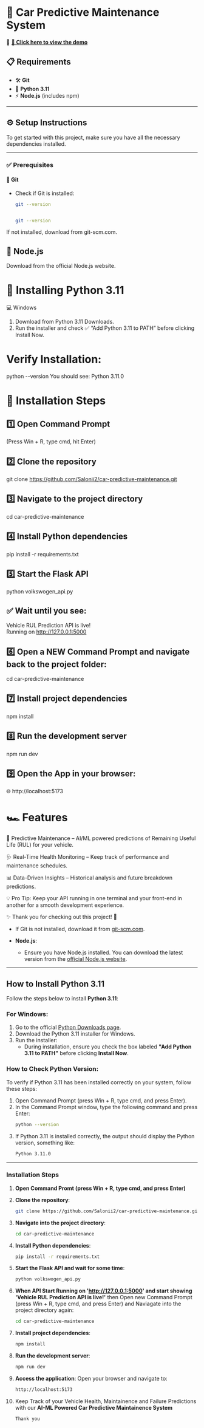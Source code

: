 # 🚗 Car Predictive Maintenance System  

🔗 **[🎥 Click here to view the demo](https://drive.google.com/file/d/1O9soc2IIoar2zUGI5TaKKkMjp8PiQygd/view?usp=sharing)**  

## 📋 Requirements  

- 🛠 **Git**  
- 🐍 **Python 3.11**  
- ⚡ **Node.js** (includes npm)  

---

## ⚙️ Setup Instructions  

To get started with this project, make sure you have all the necessary dependencies installed.  

---

### ✅ Prerequisites  

#### 📌 Git  
- Check if Git is installed:  
  ```bash
  git --version


  git --version
If not installed, download from git-scm.com.

## 📌 Node.js
Download from the official Node.js website.

# 🐍 Installing Python 3.11
💻 Windows
1. Download from Python 3.11 Downloads.
2. Run the installer and check ✅ “Add Python 3.11 to PATH” before clicking Install Now.

# Verify Installation:
python --version
You should see:
Python 3.11.0

# 🚀 Installation Steps
## 1️⃣ Open Command Prompt
(Press Win + R, type cmd, hit Enter)

## 2️⃣ Clone the repository
git clone https://github.com/Salonii2/car-predictive-maintenance.git

## 3️⃣ Navigate to the project directory
cd car-predictive-maintenance

## 4️⃣ Install Python dependencies
pip install -r requirements.txt
## 5️⃣ Start the Flask API

python volkswogen_api.py
## ✅ Wait until you see:

Vehicle RUL Prediction API is live!  
Running on http://127.0.0.1:5000
## 6️⃣ Open a NEW Command Prompt and navigate back to the project folder:
cd car-predictive-maintenance

## 7️⃣ Install project dependencies
npm install

## 8️⃣ Run the development server
npm run dev

## 9️⃣ Open the App in your browser:
🌐 http://localhost:5173

# 🏎 Features
🔮 Predictive Maintenance – AI/ML powered predictions of Remaining Useful Life (RUL) for your vehicle.

🩺 Real-Time Health Monitoring – Keep track of performance and maintenance schedules.

📊 Data-Driven Insights – Historical analysis and future breakdown predictions.

💡 Pro Tip: Keep your API running in one terminal and your front-end in another for a smooth development experience.

✨ Thank you for checking out this project! 🚀



























































  - If Git is not installed, download it from [git-scm.com](https://git-scm.com/downloads).

- **Node.js**:
  - Ensure you have Node.js installed. You can download the latest version from the [official Node.js website](https://nodejs.org/).

---

## How to Install Python 3.11

Follow the steps below to install **Python 3.11**:

### For Windows:
1. Go to the official [Python Downloads page](https://www.python.org/downloads/release/python-3110/).
2. Download the Python 3.11 installer for Windows.
3. Run the installer:
   - During installation, ensure you check the box labeled **"Add Python 3.11 to PATH"** before clicking **Install Now**.
  
### How to Check Python Version:

To verify if Python 3.11 has been installed correctly on your system, follow these steps:

1. Open Command Prompt (press Win + R, type cmd, and press Enter).
2. In the Command Prompt window, type the following command and press Enter:
   ```bash
   python --version

3. If Python 3.11 is installed correctly, the output should display the Python version, something like:
   ```bash
   Python 3.11.0
   
---

### Installation Steps

1. **Open Command Promt (press Win + R, type cmd, and press Enter)**

2. **Clone the repository**:
   ```bash
   git clone https://github.com/Salonii2/car-predictive-maintenance.git

3. **Navigate into the project directory**:
   ```bash
   cd car-predictive-maintenance

4. **Install Python dependencies**:
   ```bash
   pip install -r requirements.txt

5. **Start the Flask API and wait for some time**:
   ```bash
   python volkswogen_api.py

6. **When API Start Running on 'http://127.0.0.1:5000' and start showing 'Vehicle RUL Prediction API is live!'** then Open new Command Prompt (press Win + R, type cmd, and press Enter) and 
   Naviagate into the project directory again:
   ```bash
   cd car-predictive-maintenance

7. **Install project dependencies**:
   ```bash
   npm install

8. **Run the development server**:
   ```bash
   npm run dev

9. **Access the application**: Open your browser and navigate to:
   ```bash
   http://localhost:5173

10. Keep Track of your Vehicle Health, Maintainence and Failure Predictions with our **AI-ML Powered Car Predictive Maintainence System**
    ```bash
    Thank you
